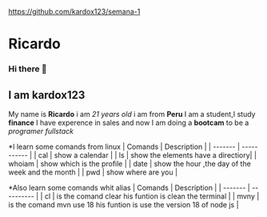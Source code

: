 https://github.com/kardox123/semana-1
# Ricardo
### Hi there 👋 
## I am kardox123
My name is **Ricardo** i am *21 years old* i am from **Peru**
I am a student,I study **finance** 
I have experence in sales and now I am doing a **bootcam** to be a *programer fullstack*

 *I learn some comands from linux
| Comands | Description |
| ------- | ----------- |
|  cal    |  show a calendar |
|   ls    |  show the elements have a directiory|
| whoiam  | show which is the profile |
| date    | show the hour ,the day of the week and the month |
|   pwd   | show where are you |

 *Also learn some comands whit alias
| Comands |  Description |
| ------- |  ---------- |
| cl      |  is the comand clear his funtion is clean the terminal |
| mvny | is the comand mvn use 18 his funtion is use the version 18 of node js |
